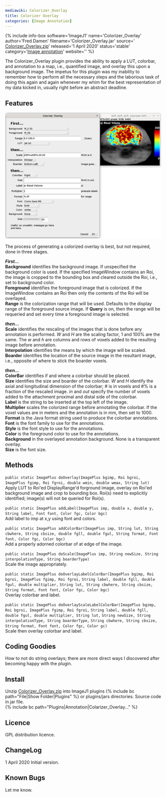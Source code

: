 ```yaml
---
mediawiki: Colorizer_Overlay
title: Colorizer Overlay
categories: [Image Annotation]
---
```


{% include info-box software='ImageJ1' name='Colorizer\_Overlay' author='Fred Damen' filename='Colorizer\_Overlay.jar' source=' [Colorizer\_Overlay.zip](/media/plugins/colorizer-overlay.zip)' released='1 April 2020' status='stable' category='[Image annotation](/plugin-index#image-annotation)' website='' %}

The Colorizer\_Overlay plugin provides the ability to apply a LUT, colorbar, and annotation to a map, i.e., quantified image, and overlay this upon a background image. The impetus for this plugin was my inability to remember how to perform all the necessary steps and the laborious task of doing this again and again whenever my whim for the best representation of my data kicked in, usually right before an abstract deadline.

## Features

<img src="/media/plugins/colorizer-overlay.jpg" width="600"/>

The process of generating a colorized overlay is best, but not required, done in three stages.

***First...***  
**Background** identifies the background image. If unspecified the background color is used. If the specified ImageWindow contains an Roi, the image is cropped to the bounding box and cleared outside the Roi, i.e., set to background color.  
**Foreground** identifies the foreground image that is colorized. If the ImageWindow contains an Roi then only the contents of the Roi will be overlayed.  
**Range** is the colorization range that will be used. Defaults to the display range of the foreground source image. If **Query** is on, then the range will be requeried and set every time a foreground image is selected.

***then...***  
**Scale** identifies the rescaling of the images that is done before any annotation is performed. *W* and *H* are the scaling factor, 1 and 100% are the same. The *w* and *h* are columns and rows of voxels added to the resulting image before annotation.  
**Interpolation** identifies the means by which the image will be scaled.  
**Boarder** identifies the location of the source image in the resultant image, i.e., opposite of where to stick the boarder voxels.

***then...***  
**ColorBar** identifies if and where a colorbar should be placed.  
**Size** identifies the size and boarder of the colorbar. *W* and *H* identify the axial and longitudinal dimension of the colorbar; \# is in voxels and \#% is a fraction of the rescaled image. *in* and *out* specify the number of voxels added to the attachment proximal and distal side of the colorbar.  
**Label** is the string to be inserted at the top left of the image.  
**Multiplier** scales the colorized range before annotating the colorbar. If the voxel values are in meters and the annotation is in mm, then set to 1000.  
**Format** is the Java format string used to produce the colorbar annotations.  
**Font** is the font family to use for the annotations.  
**Style** is the font style to use for the annotations.  
**Color** is the foreground color to use for the annotations.  
**Background** in the overlayed annotation background. None is a transparent overlay.  
**Size** is the font size.

## Methods

`public static ImagePlus doOverlay(ImagePlus bgimp, Roi bgroi, ImagePlus fgimp, Roi fgroi, double wmin, double wmax, String lut)`  
Apply LUT to Roi'ed DisplayRange'd forground image, overlay on Roi'ed background image and crop to bounding box. Roi(s) need to explicitly identified; image(s) will not be queried for Roi(s).

`public static ImagePlus addLabel(ImagePlus imp, double x, double y, String label, Font font, Color fgc, Color bgc)`  
Add label to imp at x,y using font and colors.

`public static ImagePlus addColorBar(ImagePlus imp, String lut, String cbwhere, String cbsize, double fgll, double fgul, String format, Font font, Color fgc, Color bgc)`  
Add a properly adorned colorbar of at edge of the image.

`public static ImagePlus doScale(ImagePlus imp, String newSize, String interpolationType, String boarderType)`  
Scale the image appropriately.

`public static ImagePlus doOverlayLabelColorBar(ImagePlus bgimp, Roi bgroi, ImagePlus fgimp, Roi fgroi,` `String label, double fgll, double fgul, double multiplier,` `String lut, String cbwhere, String cbsize, String format, Font font, Color fgc, Color bgc)`  
Overlay colorbar and label.

`public static ImagePlus doOverlayScaleLabelColorBar(ImagePlus bgimp, Roi bgroi, ImagePlus fgimp, Roi fgroi,` `String label, double fgll, double fgul, double multiplier, String lut,` `String newSize, String interpolationType, String boarderType,` `String cbwhere, String cbsize, String format, Font font, Color fgc, Color gc)`  
Scale then overlay colorbar and label.

## Coding Goodies

How to not do string overlays; there are more direct ways I discovered after becoming happy with the plugin.

## Install

Unzip [Colorizer\_Overlay.zip](/media/plugins/colorizer-overlay.zip) into ImageJ1 plugins {% include bc path="File|Show Folder|Plugins" %} or plugins/jars directories. Source code in jar file.  
{% include bc path="Plugins|Annotation|Colarizer_Overlay..." %}

## Licence

GPL distribution licence.

## ChangeLog

1 April 2020 Initial version.

## Known Bugs

Let me know.

 
